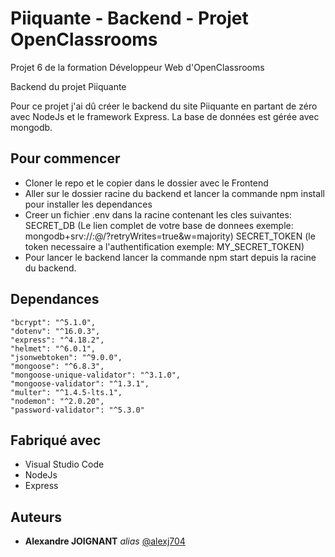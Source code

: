 # Piiquante - Backend - Projet OpenClassrooms

Projet 6 de la formation Développeur Web d'OpenClassrooms

Backend du projet Piiquante

Pour ce projet j'ai dû créer le backend du site Piiquante en partant de zéro avec NodeJs et le framework Express. La base de données est gérée avec mongodb.

## Pour commencer

- Cloner le repo et le copier dans le dossier avec le Frontend
- Aller sur le dossier racine du backend et lancer la commande npm install pour installer les dependances
- Creer un fichier .env dans la racine contenant les cles suivantes:
  SECRET_DB (Le lien complet de votre base de donnees exemple: mongodb+srv://<username>:<password>@<host>/?retryWrites=true&w=majority)
  SECRET_TOKEN (le token necessaire a l'authentification exemple: MY_SECRET_TOKEN)
- Pour lancer le backend lancer la commande npm start depuis la racine du backend.

## Dependances

    "bcrypt": "^5.1.0",
    "dotenv": "^16.0.3",
    "express": "^4.18.2",
    "helmet": "^6.0.1",
    "jsonwebtoken": "^9.0.0",
    "mongoose": "^6.8.3",
    "mongoose-unique-validator": "^3.1.0",
    "mongoose-validator": "^1.3.1",
    "multer": "^1.4.5-lts.1",
    "nodemon": "^2.0.20",
    "password-validator": "^5.3.0"

## Fabriqué avec

- Visual Studio Code
- NodeJs
- Express

## Auteurs

- **Alexandre JOIGNANT** _alias_ [@alexj704](https://github.com/alexj704)
